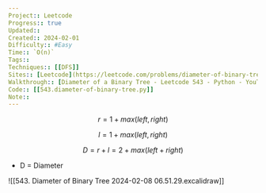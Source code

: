 ```yaml
---
Project:: Leetcode
Progress:: true
Updated:: 
Created:: 2024-02-01
Difficulty:: #Easy 
Time:: `O(n)`
Tags:: 
Techniques:: [[DFS]]
Sites:: [Leetcode](https://leetcode.com/problems/diameter-of-binary-tree/description/)
Walkthrough:: [Diameter of a Binary Tree - Leetcode 543 - Python - YouTube](https://www.youtube.com/watch?v=bkxqA8Rfv04)
Code:: [[543.diameter-of-binary-tree.py]]
Note:: 
---
```


$$
r = 1 + max(left, right)
$$

$$
l = 1 + max(left, right)
$$


$$
D = r + l = 2 + max(left + right)
$$

- D = Diameter

![[543. Diameter of Binary Tree 2024-02-08 06.51.29.excalidraw]]